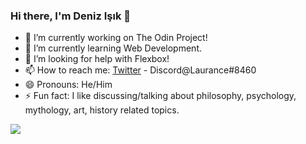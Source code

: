 ### Hi there, I'm Deniz Işık 👋

- 🔭 I’m currently working on The Odin Project!
- 🌱 I’m currently learning Web Development.
- 🤔 I’m looking for help with Flexbox!
- 📫 How to reach me: [Twitter](https://twitter.com/_laurance18_) - Discord@Laurance#8460
- 😄 Pronouns: He/Him
- ⚡ Fun fact: I like discussing/talking about philosophy, psychology, mythology, art, history related topics.

<img src="https://github-readme-stats.vercel.app/api?username=laurance18&count_private=true&show_icons=true&theme=tokyonight&cache_seconds=1800">
